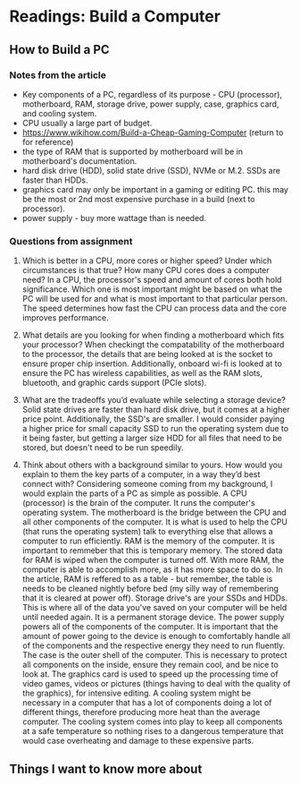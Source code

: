 # Readings: Build a Computer 

## How to Build a PC

### Notes from the article

- Key components of a PC, regardless of its purpose - CPU (processor), motherboard, RAM, storage drive, power supply, case, graphics card, and cooling system.
- CPU usually a large part of budget.
- https://www.wikihow.com/Build-a-Cheap-Gaming-Computer (return to for reference)
- the type of RAM that is supported by motherboard will be in motherboard's documentation.
- hard disk drive (HDD), solid state drive (SSD), NVMe or M.2. SSDs are faster than HDDs.
- graphics card may only be important in a gaming or editing PC. this may be the most or 2nd most expensive purchase in a build (next to processor).
- power supply - buy more wattage than is needed.

### Questions from assignment 
1. Which is better in a CPU, more cores or higher speed? Under which circumstances is that true? How many CPU cores does a computer need?
In a CPU, the processor's speed and amount of cores both hold significance. Which one is most important might be based on what the PC will be used for and what is most important to that particular person. The speed determines how fast the CPU can process data and the core improves performance.

2. What details are you looking for when finding a motherboard which fits your processor?
When checkingt the compatability of the motherboard to the processor, the details that are being looked at is the socket to ensure proper chip insertion. Additionally, onboard wi-fi is looked at to ensure the PC has wireless capabilities, as well as the RAM slots, bluetooth, and graphic cards support (PCIe slots).

3. What are the tradeoffs you’d evaluate while selecting a storage device?
Solid state drives are faster than hard disk drive, but it comes at a higher price point. Additionally, the SSD's are smaller. I would consider paying a higher price for small capacity SSD to run the operating system due to it being faster, but getting a larger size HDD for all files that need to be stored, but doesn't need to be run speedily.

4. Think about others with a background similar to yours. How would you explain to them the key parts of a computer, in a way they’d best connect with?
Considering someone coming from my background, I would explain the parts of a PC as simple as possible. A CPU (processor) is the brain of the computer. It runs the computer's operating system. The motherboard is the bridge between the CPU and all other components of the computer. It is what is used to help the CPU (that runs the operating system) talk to everything else that allows a computer to run efficiently. RAM is the memory of the computer. It is important to remmeber that this is temporary memory. The stored data for RAM is wiped when the computer is turned off. With more RAM, the computer is able to accomplish more, as it has more space to do so. In the article, RAM is reffered to as a table - but remember, the table is needs to be cleaned nightly before bed (my silly way of remembering that it is cleared at power off). Storage drive's are your SSDs and HDDs. This is where all of the data you've saved on your computer will be held until needed again. It is a permanent storage device. The power supply powers all of the components of the computer. It is important that the amount of power going to the device is enough to comfortably handle all of the components and the respective energy they need to run fluently. The case is the outer shell of the computer. This is necessary to protect all components on the inside, ensure they remain cool, and be nice to look at. The graphics card is used to speed up the processing time of video games, videos or pictures (things having to deal with the quality of the graphics), for intensive editing. A cooling system might be necessary in a computer that has a lot of components doing a lot of different things, therefore producing more heat than the average computer. The cooling system comes into play to keep all components at a safe temperature so nothing rises to a dangerous temperature that would case overheating and damage to these expensive parts.

## Things I want to know more about 
